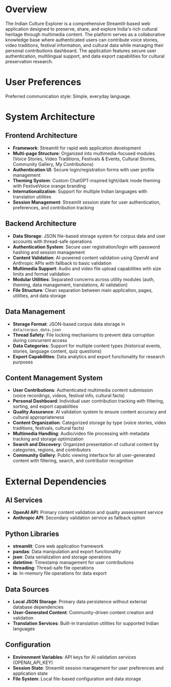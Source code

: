 # Overview

The Indian Culture Explorer is a comprehensive Streamlit-based web application designed to preserve, share, and explore India's rich cultural heritage through multimedia content. The platform serves as a collaborative knowledge base where authenticated users can contribute voice stories, video traditions, festival information, and cultural data while managing their personal contributions dashboard. The application features secure user authentication, multilingual support, and data export capabilities for cultural preservation research.

# User Preferences

Preferred communication style: Simple, everyday language.

# System Architecture

## Frontend Architecture
- **Framework**: Streamlit for rapid web application development
- **Multi-page Structure**: Organized into multimedia-focused modules (Voice Stories, Video Traditions, Festivals & Events, Cultural Stories, Community Gallery, My Contributions)
- **Authentication UI**: Secure login/registration forms with user profile management
- **Theming System**: Custom ChatGPT-inspired light/dark mode theming with FestiveVoice orange branding
- **Internationalization**: Support for multiple Indian languages with translation utilities
- **Session Management**: Streamlit session state for user authentication, preferences, and contribution tracking

## Backend Architecture
- **Data Storage**: JSON file-based storage system for corpus data and user accounts with thread-safe operations
- **Authentication System**: Secure user registration/login with password hashing and session management
- **Content Validation**: AI-powered content validation using OpenAI and Anthropic APIs with fallback to basic validation
- **Multimedia Support**: Audio and video file upload capabilities with size limits and format validation
- **Modular Utilities**: Separated concerns across utility modules (auth, theming, data management, translations, AI validation)
- **File Structure**: Clean separation between main application, pages, utilities, and data storage

## Data Management
- **Storage Format**: JSON-based corpus data storage in `data/corpus_data.json`
- **Thread Safety**: File locking mechanisms to prevent data corruption during concurrent access
- **Data Categories**: Support for multiple content types (historical events, stories, language content, quiz questions)
- **Export Capabilities**: Data analytics and export functionality for research purposes

## Content Management System
- **User Contributions**: Authenticated multimedia content submission (voice recordings, videos, festival info, cultural facts)
- **Personal Dashboard**: Individual user contribution tracking with filtering, sorting, and export capabilities
- **Quality Assurance**: AI validation system to ensure content accuracy and cultural appropriateness
- **Content Organization**: Categorized storage by type (voice stories, video traditions, festivals, cultural facts)
- **Multimedia Handling**: Audio/video file processing with metadata tracking and storage optimization
- **Search and Discovery**: Organized presentation of cultural content by categories, regions, and contributors
- **Community Gallery**: Public viewing interface for all user-generated content with filtering, search, and contributor recognition

# External Dependencies

## AI Services
- **OpenAI API**: Primary content validation and quality assessment service
- **Anthropic API**: Secondary validation service as fallback option

## Python Libraries
- **streamlit**: Core web application framework
- **pandas**: Data manipulation and export functionality
- **json**: Data serialization and storage operations
- **datetime**: Timestamp management for user contributions
- **threading**: Thread-safe file operations
- **io**: In-memory file operations for data export

## Data Sources
- **Local JSON Storage**: Primary data persistence without external database dependencies
- **User-Generated Content**: Community-driven content creation and validation
- **Translation Services**: Built-in translation utilities for supported Indian languages

## Configuration
- **Environment Variables**: API keys for AI validation services (OPENAI_API_KEY)
- **Session State**: Streamlit session management for user preferences and application state
- **File System**: Local file-based configuration and data storage